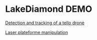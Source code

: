 # LakeDiamond DEMO
[Detection and tracking of a tello drone](https://www.youtube.com/watch?v=sEQN_cjv2As)

[Laser plateforme manipulation](https://www.youtube.com/watch?v=muVhYYM64J0)
